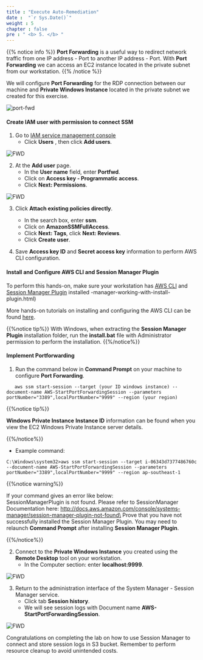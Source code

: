 ```yaml
---
title : "Execute Auto-Remediation"
date :  "`r Sys.Date()`" 
weight : 5 
chapter : false
pre : " <b> 5. </b> "
---
```


{{% notice info %}}
**Port Forwarding** is a useful way to redirect network traffic from one IP address - Port to another IP address - Port. With **Port Forwarding** we can access an EC2 instance located in the private subnet from our workstation.
{{% /notice %}}

We will configure **Port Forwarding** for the RDP connection between our machine and **Private Windows Instance** located in the private subnet we created for this exercise.

![port-fwd](/images/arc-04.png) 

#### Create IAM user with permission to connect SSM

1. Go to [IAM service management console](https://console.aws.amazon.com/iamv2/home)
   + Click **Users** , then click **Add users**.

![FWD](/images/5.fwd/001-fwd.png)

2. At the **Add user** page.
   + In the **User name** field, enter **Portfwd**.
   + Click on **Access key - Programmatic access**.
   + Click **Next: Permissions**.
  
![FWD](/images/5.fwd/002-fwd.png)

3. Click **Attach existing policies directly**.
   + In the search box, enter **ssm**.
   + Click on **AmazonSSMFullAccess**.
   + Click **Next: Tags**, click **Next: Reviews**.
   + Click **Create user**.

4. Save **Access key ID** and **Secret access key** information to perform AWS CLI configuration.

#### Install and Configure AWS CLI and Session Manager Plugin
  
To perform this hands-on, make sure your workstation has [AWS CLI]() and [Session Manager Plugin](https://docs.aws.amazon.com/systems-manager/latest/userguide/session) installed -manager-working-with-install-plugin.html)

More hands-on tutorials on installing and configuring the AWS CLI can be found [here](https://000011.awsstudygroup.com/).

{{%notice tip%}}
With Windows, when extracting the **Session Manager Plugin** installation folder, run the **install.bat** file with Administrator permission to perform the installation.
{{%/notice%}}

#### Implement Portforwarding

1. Run the command below in **Command Prompt** on your machine to configure **Port Forwarding**.

```
   aws ssm start-session --target (your ID windows instance) --document-name AWS-StartPortForwardingSession --parameters portNumber="3389",localPortNumber="9999" --region (your region)
```
{{%notice tip%}}

**Windows Private Instance** **Instance ID** information can be found when you view the EC2 Windows Private Instance server details.

{{%/notice%}}

   + Example command:

```
C:\Windows\system32>aws ssm start-session --target i-06343d7377486760c --document-name AWS-StartPortForwardingSession --parameters portNumber="3389",localPortNumber="9999" --region ap-southeast-1
```

{{%notice warning%}}

If your command gives an error like below: \
SessionManagerPlugin is not found. Please refer to SessionManager Documentation here: http://docs.aws.amazon.com/console/systems-manager/session-manager-plugin-not-found\
Prove that you have not successfully installed the Session Manager Plugin. You may need to relaunch **Command Prompt** after installing **Session Manager Plugin**.

{{%/notice%}}

2. Connect to the **Private Windows Instance** you created using the **Remote Desktop** tool on your workstation.
   + In the Computer section: enter **localhost:9999**.


![FWD](/images/5.fwd/003-fwd.png)


3. Return to the administration interface of the System Manager - Session Manager service.
   + Click tab **Session history**.
   + We will see session logs with Document name **AWS-StartPortForwardingSession**.


![FWD](/images/5.fwd/004-fwd.png)



Congratulations on completing the lab on how to use Session Manager to connect and store session logs in S3 bucket. Remember to perform resource cleanup to avoid unintended costs.
